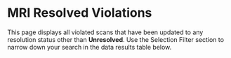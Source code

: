 # MRI Resolved Violations

This page displays all violated scans that have been updated to any resolution status other than **Unresolved**. Use the Selection Filter section to narrow down your search in the data results table below.
